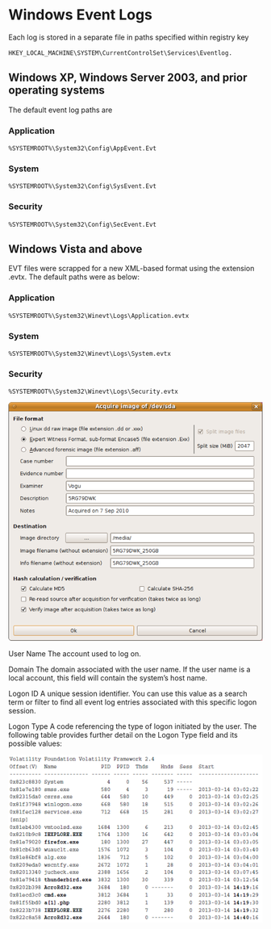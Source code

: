 # Windows Event Logs

Each log is stored in a separate file in paths specified within registry key

```text
HKEY_LOCAL_MACHINE\SYSTEM\CurrentControlSet\Services\Eventlog.
```

## Windows XP, Windows Server 2003, and prior operating systems

The default event log paths are

### Application

```text
%SYSTEMROOT%\System32\Config\AppEvent.Evt
```

### System

```text
%SYSTEMROOT%\System32\Config\SysEvent.Evt
```

### Security

```text
%SYSTEMROOT%\System32\Config\SecEvent.Evt
```

## Windows Vista and above

EVT files were scrapped for a new XML-based format using the extension .evtx. The default paths were as below:

### Application

```text
%SYSTEMROOT%\System32\Winevt\Logs\Application.evtx
```

### System

```text
%SYSTEMROOT%\System32\Winevt\Logs\System.evtx
```

### Security

```text
%SYSTEMROOT%\System32\Winevt\Logs\Security.evtx
```

![An example of event log](../.gitbook/assets/image%20%2810%29.png)

User Name The account used to log on. 

Domain The domain associated with the user name. If the user name is a local account, this field will contain the system’s host name. 

Logon ID A unique session identifier. You can use this value as a search term or filter to find all event log entries associated with this specific logon session. 

Logon Type A code referencing the type of logon initiated by the user. The following table provides further detail on the Logon Type field and its possible values:

![](../.gitbook/assets/image%20%2817%29.png)


